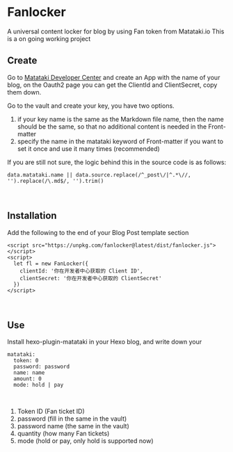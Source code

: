 # Fanlocker
A universal content locker for blog by using Fan token from Matataki.io
This is a on going working project
<br>

<style>
pre {
  overflow-x: scroll;
}
</style>

## Create

Go to [Matataki Developer Center](https://developer.matataki.io) and create an App with the name of your blog, on the Oauth2 page you can get the ClientId and ClientSecret, copy them down.

Go to the vault and create your key, you have two options.

1. if your key name is the same as the Markdown file name, then the name should be the same, so that no additional content is needed in the Front-matter
2. specify the name in the matataki keyword of Front-matter if you want to set it once and use it many times (recommended)

If you are still not sure, the logic behind this in the source code is as follows:

```
data.matataki.name || data.source.replace(/^_post\/|^.*\//, '').replace(/\.md$/, '').trim()
```
<br>

## Installation

Add the following to the end of your Blog Post template section


```
<script src="https://unpkg.com/fanlocker@latest/dist/fanlocker.js"></script>
<script>
  let fl = new FanLocker({
    clientId: '你在开发者中心获取的 Client ID',
    clientSecret: '你在开发者中心获取的 ClientSecret'
  })
</script>
```
<br>

## Use

Install hexo-plugin-matataki in your Hexo blog, and write down your

```
matataki:
  token: 0
  password: password
  name: name
  amount: 0
  mode: hold | pay
```

<br>

1. Token ID (Fan ticket ID)
2. password (fill in the same in the vault)
3. password name (the same in the vault)
4. quantity (how many Fan tickets)
5. mode (hold or pay, only hold is supported now)
